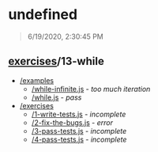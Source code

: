 # undefined 

> 6/19/2020, 2:30:45 PM 

## [exercises](../README.md)/13-while 

- [/examples](./examples/README.md)
  - [/while-infinite.js](./examples/README.md#while-infinitejs) - _too much iteration_ 
  - [/while.js](./examples/README.md#whilejs) - _pass_ 
- [/exercises](./exercises/README.md)
  - [/1-write-tests.js](./exercises/README.md#1-write-testsjs) - _incomplete_ 
  - [/2-fix-the-bugs.js](./exercises/README.md#2-fix-the-bugsjs) - _error_ 
  - [/3-pass-tests.js](./exercises/README.md#3-pass-testsjs) - _incomplete_ 
  - [/4-pass-tests.js](./exercises/README.md#4-pass-testsjs) - _incomplete_ 

